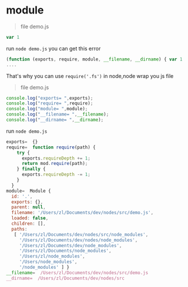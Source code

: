 # module

> file demo.js

```js
var 1
```

run `node demo.js` you can get this error

```js
(function (exports, require, module, __filename, __dirname) { var 1
....
```

That's why you can use `require('.fs')` in node,node wrap you js file

> file demo.js

```js
console.log("exports= ",exports);
console.log("require= ",require);
console.log("module= ",module);
console.log("__filename= ",__filename);
console.log("__dirname= ",__dirname);
```

run `node demo.js`

```js
exports=  {}
require=  function require(path) {
    try {
      exports.requireDepth += 1;
      return mod.require(path);
    } finally {
      exports.requireDepth -= 1;
    }
  }
module=  Module {
  id: '.',
  exports: {},
  parent: null,
  filename: '/Users/zl/Documents/dev/nodes/src/demo.js',
  loaded: false,
  children: [],
  paths:
   [ '/Users/zl/Documents/dev/nodes/src/node_modules',
     '/Users/zl/Documents/dev/nodes/node_modules',
     '/Users/zl/Documents/dev/node_modules',
     '/Users/zl/Documents/node_modules',
     '/Users/zl/node_modules',
     '/Users/node_modules',
     '/node_modules' ] }
__filename=  /Users/zl/Documents/dev/nodes/src/demo.js
__dirname=  /Users/zl/Documents/dev/nodes/src
```